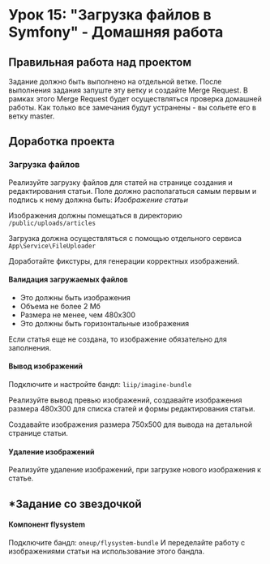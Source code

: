 # Урок 15: "Загрузка файлов в Symfony" - Домашняя работа

## Правильная работа над проектом

Задание должно быть выполнено на отдельной ветке. После выполнения задания запуште эту ветку и создайте Merge Request. В рамках этого Merge Request будет осуществляться проверка домашней работы. Как только все замечания будут устранены - вы сольете его в ветку master.

## Доработка проекта

### Загрузка файлов
Реализуйте загрузку файлов для статей на странице создания и редактирования статьи. Поле должно располагаться самым первым и подпись к нему должна быть: *Изображение статьи*

Изображения должны помещаться в директорию `/public/uploads/articles`

Загрузка должна осуществляться с помощью отдельного сервиса `App\Service\FileUploader`

Доработайте фикстуры, для генерации корректных изображений.

#### Валидация загружаемых файлов

- Это должны быть изображения
- Объема не более 2 Мб
- Размера не менее, чем 480х300
- Это должны быть горизонтальные изображения

Если статья еще не создана, то изображение обязательно для заполнения. 

#### Вывод изображений
Подключите и настройте бандл: `liip/imagine-bundle`

Реализуйте вывод превью изображений, создавайте изображения размера 480х300 для списка статей и формы редактирования статьи.

Создавайте изображения размера 750x500 для вывода на детальной странице статьи.

#### Удаление изображений
Реализуйте удаление изображений, при загрузке нового изображения к статье. 
 
## *Задание со звездочкой
#### Компонент flysystem
Подключите бандл: `oneup/flysystem-bundle` И переделайте работу с изображениями статьи на использование этого бандла.
